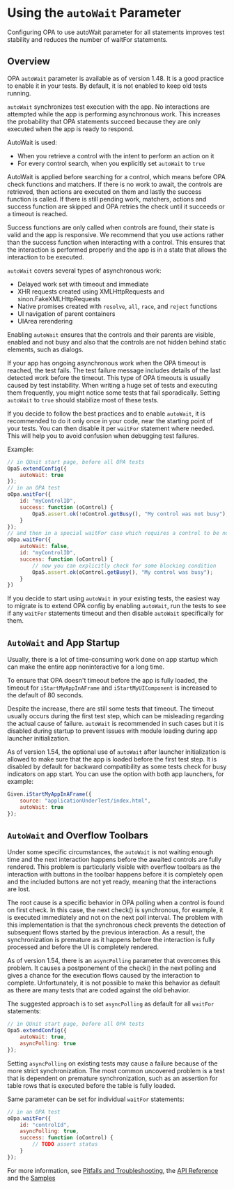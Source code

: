 # Using the `autoWait` Parameter

Configuring OPA to use autoWait parameter for all statements improves test stability and
reduces the number of waitFor statements.

## Overview

OPA `autoWait` parameter is available as of version 1.48. It is a good practice to enable it
in your tests. By default, it is not enabled to keep old tests running.

`autoWait` synchronizes test execution with the app. No interactions are attempted while the
app is performing asynchronous work. This increases the probability that OPA statements succeed
because they are only executed when the app is ready to respond.

AutoWait is used:
- When you retrieve a control with the intent to perform an action on it
- For every control search, when you explicitly set `autoWait` to `true`

AutoWait is applied before searching for a control, which means before OPA check functions and
matchers. If there is no work to await, the controls are retrieved, then actions are executed on
them and lastly the success function is called. If there is still pending work, matchers, actions
and success function are skipped and OPA retries the check until it succeeds or a timeout is reached.

Success functions are only called when controls are found, their state is valid and the app is
responsive. We recommend that you use actions rather than the success function when interacting with
a control. This ensures that the interaction is performed properly and the app is in a state that
allows the interaction to be executed.

`autoWait` covers several types of asynchronous work:
- Delayed work set with timeout and immediate
- XHR requests created using XMLHttpRequests and sinon.FakeXMLHttpRequests
- Native promises created with `resolve`, `all`, `race`, and `reject` functions
- UI navigation of parent containers
- UIArea rerendering

Enabling `autoWait` ensures that the controls and their parents are visible, enabled and not busy
and also that the controls are not hidden behind static elements, such as dialogs.

If your app has ongoing asynchronous work when the OPA timeout is reached, the test fails.
The test failure message includes details of the last detected work before the timeout. This type
of OPA timeouts is usually caused by test instability. When writing a huge set of tests and executing
them frequently, you might notice some tests that fail sporadically. Setting `autoWait` to `true`
should stabilize most of these tests.

If you decide to follow the best practices and to enable `autoWait`, it is recommended to do it only
once in your code, near the starting point of your tests. You can then disable it per `waitFor` statement
where needed. This will help you to avoid confusion when debugging test failures.

Example:

```javascript
// in QUnit start page, before all OPA tests
Opa5.extendConfig({
    autoWait: true
});
// in an OPA test
oOpa.waitFor({
    id: "myControlID",
    success: function (oControl) {
        Opa5.assert.ok(!oControl.getBusy(), "My control was not busy");
    }
});
// and then in a special waitFor case which requires a control to be non-interactable
oOpa.waitFor({
    autoWait: false,
    id: "myControlID",
    success: function (oControl) {
        // now you can explicitly check for some blocking condition
        Opa5.assert.ok(oControl.getBusy(), "My control was busy");
    }
})
```

If you decide to start using `autoWait` in your existing tests, the easiest way to migrate is to
extend OPA config by enabling `autoWait`, run the tests to see if any `waitFor` statements
timeout and then disable `autoWait` specifically for them.

## `AutoWait` and App Startup

Usually, there is a lot of time-consuming work done on app startup which can make the entire app
noninteractive for a long time.

To ensure that OPA doesn't timeout before the app is fully loaded, the timeout for
`iStartMyAppInAFrame` and `iStartMyUIComponent` is increased to the default of 80 seconds.

Despite the increase, there are still some tests that timeout. The timeout usually occurs during the
first test step, which can be misleading regarding the actual cause of failure. `autoWait` is
recommended in such cases but it is disabled during startup to prevent issues with module loading
during app launcher initialization.

As of version 1.54, the optional use of `autoWait` after launcher initialization is allowed to make
sure that the app is loaded before the first test step. It is disabled by default for backward
compatibility as some tests check for busy indicators on app start. You can use the option with both
app launchers, for example:

```javascript
Given.iStartMyAppInAFrame({
    source: "applicationUnderTest/index.html",
    autoWait: true
});
```

## `AutoWait` and Overflow Toolbars

Under some specific circumstances, the `autoWait` is not waiting enough time and the next
interaction happens before the awaited controls are fully rendered. This problem is particularly
visible with overflow toolbars as the interaction with buttons in the toolbar happens before
it is completely open and the included buttons are not yet ready, meaning that the interactions
are lost.

The root cause is a specific behavior in OPA polling when a control is found on first check.
In this case, the next check() is synchronous, for example, it is executed immediately and not
on the next poll interval. The problem with this implementation is that the synchronous check
prevents the detection of subsequent flows started by the previous interaction. As a result,
the synchronization is premature as it happens before the interaction is fully processed and
before the UI is completely rendered.

As of version 1.54, there is an `asyncPolling` parameter that overcomes this problem. It causes
a postponement of the check() in the next polling and gives a chance for the execution flows caused
by the interaction to complete. Unfortunately, it is not possible to make this behavior as default
as there are many tests that are coded against the old behavior.

The suggested approach is to set `asyncPolling` as default for all `waitFor` statements:

```javascript
// in QUnit start page, before all OPA tests
Opa5.extendConfig({
    autoWait: true,
    asyncPolling: true
});
```

Setting `asyncPolling` on existing tests may cause a failure because of the more strict
synchronization. The most common uncovered problem is a test that is dependent on premature
synchronization, such as an assertion for table rows that is executed before the table is
fully loaded.

Same parameter can be set for individual `waitFor` statements:

```javascript
// in an OPA test
oOpa.waitFor({
    id: "controlId",
    asyncPolling: true,
    success: function (oControl) {
        // TODO assert status
    }
});
```

For more information, see
[Pitfalls and Troubleshooting](https://github.com/SAP/openui5/blob/master/docs/opa/Subchapters/Troubleshooting.md),
the [API Reference](https://openui5nightly.hana.ondemand.com/#/api/sap.ui.test.Opa5)
and the [Samples](https://openui5nightly.hana.ondemand.com/#/entity/sap.ui.test.Opa5)